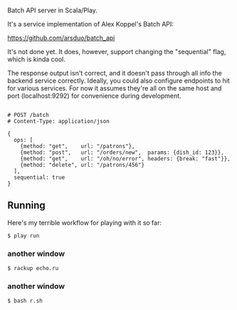 Batch API server in Scala/Play.

It's a service implementation of Alex Koppel's  Batch API:

https://github.com/arsduo/batch_api

It's not done yet. It does, however, support changing the "sequential" flag, which is kinda cool.

The response output isn't correct, and it doesn't pass through all info the backend service correctly.  Ideally, you could also configure endpoints to hit for various services. For now it assumes they're all on the same host and port (localhost:9292) for convenience during development.



```

# POST /batch
# Content-Type: application/json

{
  ops: [
    {method: "get",    url: "/patrons"},
    {method: "post",   url: "/orders/new",  params: {dish_id: 123}},
    {method: "get",    url: "/oh/no/error", headers: {break: "fast"}},
    {method: "delete", url: "/patrons/456"}
  ],
  sequential: true
}
```



## Running

Here's my terrible workflow for playing with it so far:

```
$ play run
```
### another window
```
$ rackup echo.ru
```
### another window

```
$ bash r.sh
```
